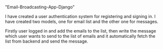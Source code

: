"Email-Broadcasting-App-Django" 

I have created a user authentication system for registering and signing in. I have created two models,
one for email list and the other one for messages.

Firstly user logged in and add the emails to the list, then write the message which user wants to send to the list of emails
and it automatically fetch the list from backend and send the message.

